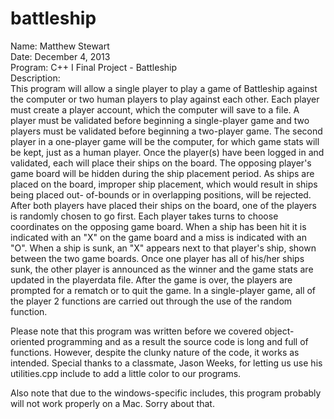 battleship
==========

Name: Matthew Stewart<br>
Date: December 4, 2013<br>
Program: C++ I Final Project - Battleship<br>
Description:<br>
  This program will allow a single player to play a game of Battleship
against the computer or  two human players to play against each other.
Each player must create a player account, which the computer will save
to a file.  A player must be validated before beginning a single-player
game and two players must be validated before beginning a two-player
game.  The second player in a one-player game will be the computer,
for which game stats will be kept, just as a human player.  Once the
player(s) have been logged in and validated, each will place their
ships on the board.  The opposing player's game board will be hidden
during the ship placement period.  As ships are placed on the board,
improper ship placement, which would result in ships being placed out-
of-bounds or in overlapping positions, will be rejected.  After both players
have placed their	ships on the board, one of the players is randomly chosen
to go first. Each player takes turns to choose coordinates on the opposing game
board.  When a ship has been hit it is indicated with an "X" on the 
game board and a miss is indicated with an "O".  When a ship is sunk,
an "X" appears next to that player's ship, shown between the two game
boards.  Once one player has all of his/her ships sunk, the other player
is announced as the winner and the game stats are updated in the
playerdata file.  After the game is over, the players are prompted for
a rematch or to quit the game.  In a single-player game, all of the 
player 2 functions are carried out through the use of the random function.

Please note that this program was written before we covered object-oriented
programming and as a result the source code is long and full of functions.
However, despite the clunky nature of the code, it works as intended.
Special thanks to a classmate, Jason Weeks, for letting us use his utilities.cpp
include to add a little color to our programs.

Also note that due to the windows-specific includes, this program probably will
not work properly on a Mac. Sorry about that.
